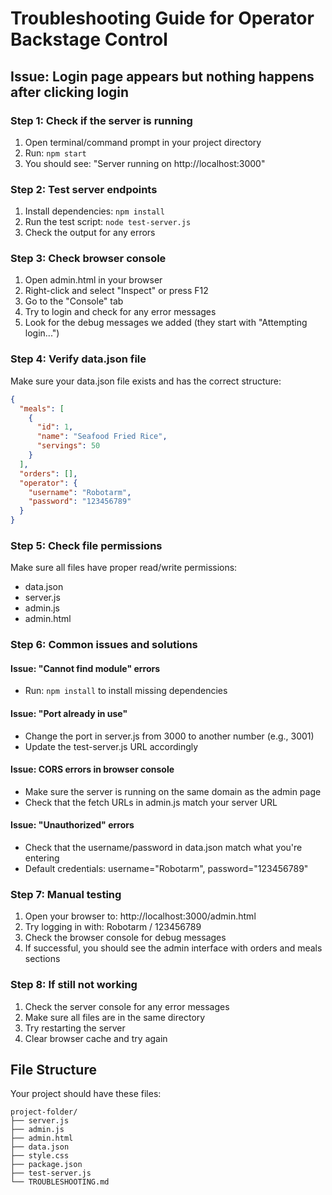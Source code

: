 # Troubleshooting Guide for Operator Backstage Control

## Issue: Login page appears but nothing happens after clicking login

### Step 1: Check if the server is running
1. Open terminal/command prompt in your project directory
2. Run: `npm start`
3. You should see: "Server running on http://localhost:3000"

### Step 2: Test server endpoints
1. Install dependencies: `npm install`
2. Run the test script: `node test-server.js`
3. Check the output for any errors

### Step 3: Check browser console
1. Open admin.html in your browser
2. Right-click and select "Inspect" or press F12
3. Go to the "Console" tab
4. Try to login and check for any error messages
5. Look for the debug messages we added (they start with "Attempting login...")

### Step 4: Verify data.json file
Make sure your data.json file exists and has the correct structure:
```json
{
  "meals": [
    {
      "id": 1,
      "name": "Seafood Fried Rice",
      "servings": 50
    }
  ],
  "orders": [],
  "operator": {
    "username": "Robotarm",
    "password": "123456789"
  }
}
```

### Step 5: Check file permissions
Make sure all files have proper read/write permissions:
- data.json
- server.js
- admin.js
- admin.html

### Step 6: Common issues and solutions

#### Issue: "Cannot find module" errors
- Run: `npm install` to install missing dependencies

#### Issue: "Port already in use"
- Change the port in server.js from 3000 to another number (e.g., 3001)
- Update the test-server.js URL accordingly

#### Issue: CORS errors in browser console
- Make sure the server is running on the same domain as the admin page
- Check that the fetch URLs in admin.js match your server URL

#### Issue: "Unauthorized" errors
- Check that the username/password in data.json match what you're entering
- Default credentials: username="Robotarm", password="123456789"

### Step 7: Manual testing
1. Open your browser to: http://localhost:3000/admin.html
2. Try logging in with: Robotarm / 123456789
3. Check the browser console for debug messages
4. If successful, you should see the admin interface with orders and meals sections

### Step 8: If still not working
1. Check the server console for any error messages
2. Make sure all files are in the same directory
3. Try restarting the server
4. Clear browser cache and try again

## File Structure
Your project should have these files:
```
project-folder/
├── server.js
├── admin.js
├── admin.html
├── data.json
├── style.css
├── package.json
├── test-server.js
└── TROUBLESHOOTING.md
``` 
